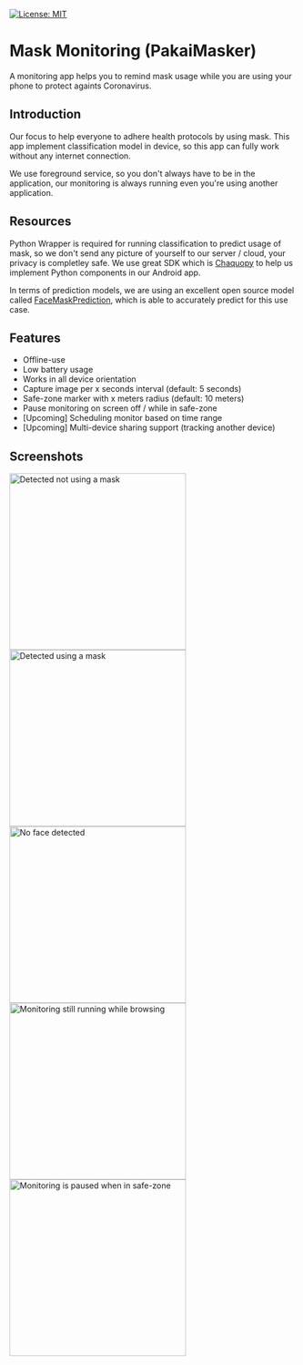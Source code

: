 [![License: MIT](https://img.shields.io/badge/License-MIT-yellow.svg)](https://opensource.org/licenses/MIT)
# Mask Monitoring (PakaiMasker)
 
A monitoring app helps you to remind mask usage while you are using your phone to protect againts Coronavirus.

Introduction
------------

Our focus to help everyone to adhere health protocols by using mask. This app implement classification model in device, so this app can fully work without any internet connection. 

We use foreground service, so you don't always have to be in the application, our monitoring is always running even you're using another application.

Resources
------------

Python Wrapper is required for running classification to predict usage of mask, so we don't send any picture of yourself to our server / cloud, your privacy is completley safe. 
We use great SDK which is [Chaquopy](https://chaquo.com/chaquopy/) to help us implement Python components in our Android app.

In terms of prediction models, we are using an excellent open source model called [FaceMaskPrediction](https://github.com/AIZOOTech/FaceMaskDetection), which is able to accurately predict for this use case.

Features
------------

* Offline-use
* Low battery usage
* Works in all device orientation
* Capture image per x seconds interval (default: 5 seconds)
* Safe-zone marker with x meters radius (default: 10 meters)
* Pause monitoring on screen off / while in safe-zone
* [Upcoming] Scheduling monitor based on time range
* [Upcoming] Multi-device sharing support (tracking another device)


Screenshots
-----------

<p float="left">
<img src="https://github.com/aldipermanaetikaputra/mask-monitoring/raw/main/screenshots/unmasked.png" width="310" alt="Detected not using a mask">
<img src="https://github.com/aldipermanaetikaputra/mask-monitoring/raw/main/screenshots/masked.png" width="310" alt="Detected using a mask">
<img src="https://github.com/aldipermanaetikaputra/mask-monitoring/raw/main/screenshots/noface.png" width="310" alt="No face detected">
<img src="https://github.com/aldipermanaetikaputra/mask-monitoring/raw/main/screenshots/browsing.png" width="310" alt="Monitoring still running while browsing">
<img src="https://github.com/aldipermanaetikaputra/mask-monitoring/raw/main/screenshots/safezone.png" width="310" alt="Monitoring is paused when in safe-zone">
</p>

